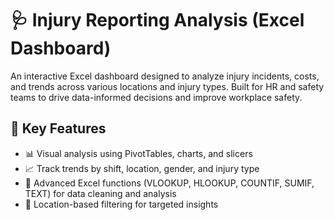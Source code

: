 # 🩺 Injury Reporting Analysis (Excel Dashboard)

An interactive Excel dashboard designed to analyze injury incidents, costs, and trends across various locations and injury types. Built for HR and safety teams to drive data-informed decisions and improve workplace safety.

## 🔧 Key Features

- 📊 Visual analysis using PivotTables, charts, and slicers  
- 📈 Track trends by shift, location, gender, and injury type  
- 🧮 Advanced Excel functions (VLOOKUP, HLOOKUP, COUNTIF, SUMIF, TEXT) for data cleaning and analysis  
- 📍 Location-based filtering for targeted insights
